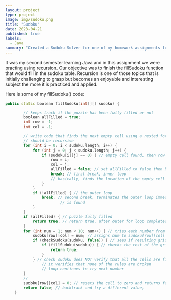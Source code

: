 ```yaml
---
layout: project
type: project
image: img/sudoku.png
title: "Sudoku"
date: 2023-04-21
published: true
labels:
  - Java    
summary: "Created a Sudoku Solver for one of my homework assignments for ICS 211."
---
```

It was my second semester learning Java and in this assignment we were practing using recursion. Our objective was to finish the fillSudoku function that would fill in the sudoku table. Recursion is one of those topics that is initially challenging to grasp but becomes an enjoyable and interesting subject the more it is practiced and applied.

Here is some of my fillSudoku() code:

```cpp
public static boolean fillSudoku(int[][] sudoku) {

		// keeps track if the puzzle has been fully filled or not
		boolean allFilled = true; 
		int row = -1;
		int col = -1;

		// write code that finds the next empty cell using a nested for loop
		// should be recursive
		for (int i = 0; i < sudoku.length; i++) {
			for (int j = 0; j < sudoku.length; j++) {
				if (sudoku[i][j] == 0) { // empty cell found, then row and col will be assigned to row and col
					row = i;
					col = j;
					allFilled = false; // set allFilled to false then break
					break; // first break, inner loop
					// basically, finds the location of the empty cell to be filled out
				}
			}
			if (!allFilled) { // the outer loop
				break; // second break, terminates the outer loop immediately once the first empty cell
						// is found
			}
		}
		if (allFilled) { // puzzle fully filled
			return true; // return true, after outer for loop completes
		}
		for (int num = 1; num < 10; num++) { // tries each number from 1-9 in an empty cell
			sudoku[row][col] = num; // assigns num to sudoku[row][col]
			if (checkSudoku(sudoku, false)) { // sees if resulting grid is valid
				if (fillSudoku(sudoku)) { // checks the rest of the grid can be filled recursively
					return true;
				}
			} // check sudoku does NOT verify that all the cells are filled
				// it verifies that none of the rules are broken
				// loop continues to try next number
		}
		//
		sudoku[row][col] = 0; // resets the cell to zero and returns false
		return false; // backtrack and try a different value,
	}
```
